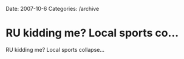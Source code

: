 Date: 2007-10-6
Categories: /archive

# RU kidding me? Local sports co…

RU kidding me? Local sports collapse...
